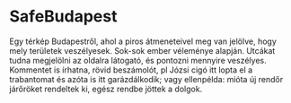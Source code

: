 # SafeBudapest
Egy térkép Budapestről, ahol a piros átmeneteivel meg van jelölve, hogy mely területek veszélyesek. Sok-sok ember véleménye alapján.
Utcákat tudna megjelölni az oldalra látogató, és pontozni mennyire veszélyes. Kommentet is írhatna, rövid beszámolót, pl Józsi cigó itt lopta el a trabantomat és azóta is itt garázdálkodik; vagy ellenpélda: mióta új rendőr járőröket rendeltek ki, egész rendbe jöttek a dolgok.
